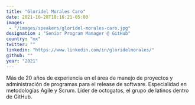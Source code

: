 ```yaml
---
title: "Gloridel Morales Caro"
date: 2021-10-28T18:16:21-05:00
images: 
 - "/images/speakers/gloridel-morales-caro.jpg"
designation : "Senior Program Manager @ GitHub"
country: "mx"
twitter: ""
linkedin: "https://www.linkedin.com/in/gloridelmorales/"
github: ""
year: "2021"
---
```


Más de 20 años de experiencia en el área de manejo de proyectos y administración de programas para el release de software. Especialidad en metodologías Agile y Scrum. 
Líder de octogatos, el grupo de latinos dentro de GitHub.

